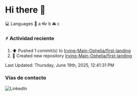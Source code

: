 # Hi there 👋

:computer: Languages
:pencil: a
:eyeglasses: b
:oncoming_automobile: c

### :zap: Actividad reciente
<!--RECENT_ACTIVITY:start-->
1. ⬆️ Pushed 1 commit(s) to [Irving-Main-Ophelia/first-landing](https://github.com/Irving-Main-Ophelia/first-landing)<br>
2. 📔 Created new repository [Irving-Main-Ophelia/first-landing](https://github.com/Irving-Main-Ophelia/first-landing)<br>
<!--RECENT_ACTIVITY:end-->
<!--RECENT_ACTIVITY:last_update-->
Last Updated: Thursday, June 19th, 2025, 12:41:31 PM
<!--RECENT_ACTIVITY:last_update_end-->

### Vías de contacto

![LinkedIn](https://www.linkedin.com/in/irving-hernández-226846205/)
